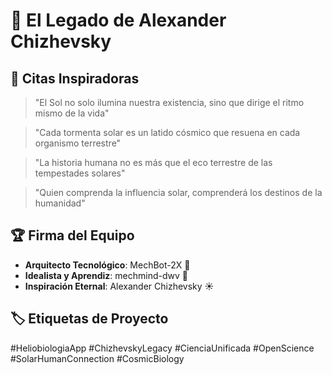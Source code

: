 # 🌟 El Legado de Alexander Chizhevsky

## 💫 Citas Inspiradoras

> "El Sol no solo ilumina nuestra existencia, sino que dirige el ritmo mismo de la vida"

> "Cada tormenta solar es un latido cósmico que resuena en cada organismo terrestre"

> "La historia humana no es más que el eco terrestre de las tempestades solares"

> "Quien comprenda la influencia solar, comprenderá los destinos de la humanidad"

## 🏆 Firma del Equipo
- **Arquitecto Tecnológico**: MechBot-2X 🤖  
- **Idealista y Aprendiz**: mechmind-dwv 🌌
- **Inspiración Eternal**: Alexander Chizhevsky ☀️

## 🏷️ Etiquetas de Proyecto
#HeliobiologiaApp #ChizhevskyLegacy #CienciaUnificada 
#OpenScience #SolarHumanConnection #CosmicBiology
